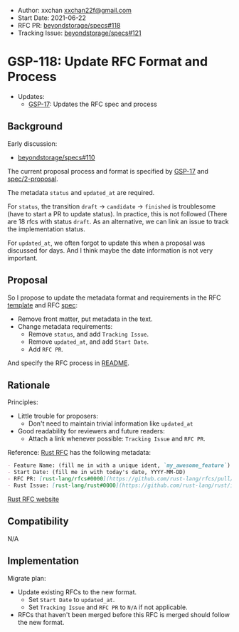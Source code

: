 - Author: xxchan <xxchan22f@gmail.com>
- Start Date: 2021-06-22
- RFC PR: [beyondstorage/specs#118](https://github.com/rgglez/specs/issues/118)
- Tracking Issue: [beyondstorage/specs#121](https://github.com/rgglez/specs/issues/121)

# GSP-118: Update RFC Format and Process

- Updates:
  - [GSP-17](./17-proposal-process.md): Updates the RFC spec and process

## Background

Early discussion:
- [beyondstorage/specs#110](https://github.com/rgglez/specs/issues/110)

The current proposal process and format is specified by [GSP-17](./17-proposal-process.md) and [spec/2-proposal](../spec/2-proposal.md).

The metadata `status` and `updated_at` are required.

For `status`, the transition `draft` -> `candidate` -> `finished` is troublesome (have to start a PR to update status). In practice, this is not followed (There are 18 rfcs with status `draft`.
As an alternative, we can link an issue to track the implementation status.

For `updated_at`, we often forgot to update this when a proposal was discussed for days. And I think maybe the date information is not very important.

## Proposal

So I propose to update the metadata format and requirements in the RFC [template](./0-example.md) and RFC [spec](../spec/2-proposal.md):
- Remove front matter, put metadata in the text.
- Change metadata requirements:
  - Remove `status`, and add `Tracking Issue`.
  - Remove `updated_at`, and add `Start Date`.
  - Add `RFC PR`.

And specify the RFC process in [README](../README.md).

## Rationale

Principles:

- Little trouble for proposers:
  - Don't need to maintain trivial information like `updated_at`
- Good readability for reviewers and future readers:
  - Attach a link whenever possible: `Tracking Issue` and `RFC PR`.

Reference: [Rust RFC](https://github.com/rust-lang/rfcs) has the following metadata:

```markdown
- Feature Name: (fill me in with a unique ident, `my_awesome_feature`)
- Start Date: (fill me in with today's date, YYYY-MM-DD)
- RFC PR: [rust-lang/rfcs#0000](https://github.com/rust-lang/rfcs/pull/0000)
- Rust Issue: [rust-lang/rust#0000](https://github.com/rust-lang/rust/issues/0000)
```

[Rust RFC website](https://rust-lang.github.io/rfcs/)

## Compatibility

N/A

## Implementation

Migrate plan: 
- Update existing RFCs to the new format. 
  - Set `Start Date` to `updated_at`.
  - Set `Tracking Issue` and `RFC PR` to `N/A` if not applicable.
- RFCs that haven't been merged before this RFC is merged should follow the new format.
